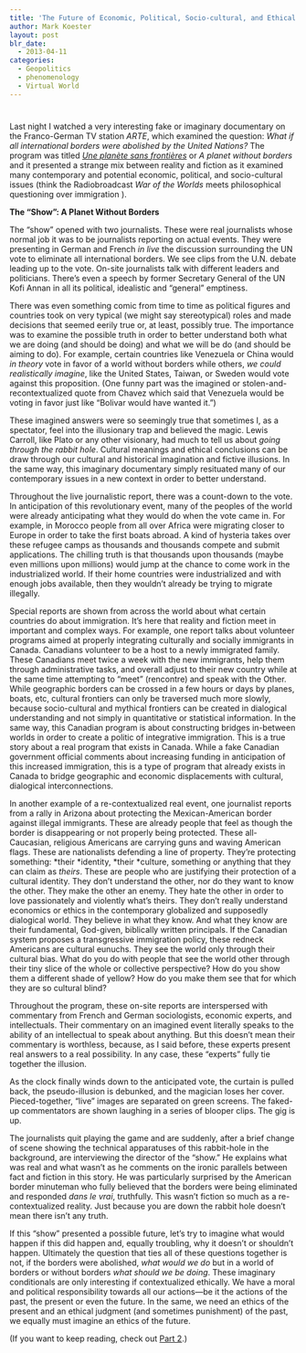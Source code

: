 ```yaml
---
title: 'The Future of Economic, Political, Socio-cultural, and Ethical Interconnections: What if all borders were abolished? (Part 1)'
author: Mark Koester
layout: post
blr_date:
  - 2013-04-11
categories:
  - Geopolitics
  - phenomenology
  - Virtual World
---
```

# 

Last night I watched a very interesting fake or imaginary documentary on the Franco-German TV station *ARTE*, which examined the question: *What if all international borders were abolished by the United Nations?* The program was titled *[Une planète sans frontières][1]* or *A planet  without borders* and it presented a strange mix between reality and fiction as it examined many contemporary and potential economic, political, and socio-cultural issues (think the Radiobroadcast *War of the Worlds* meets philosophical questioning over immigration ). 

**The “Show”: A Planet Without Borders**

The “show” opened with two journalists. These were real journalists whose normal job it was to be journalists reporting on actual events. They were presenting in German and French *in live* the discussion surrounding the UN vote to eliminate all international borders. We see clips from the U.N. debate leading up to the vote. On-site journalists talk with different leaders and politicians. There’s even a speech by former Secretary General of the UN Kofi Annan in all its political, idealistic and “general” emptiness.

There was even something comic from time to time as political figures and countries took on very typical (we might say stereotypical) roles and made decisions that seemed eerily true or, at least, possibly true. The importance was to examine the possible truth in order to better understand both what we are doing (and should be doing) and what we will be do (and should be aiming to do). For example, certain countries like Venezuela or China would *in theory* vote in favor of a world without borders while others, *we could realistically imagine*, like the United States, Taiwan, or Sweden would vote against this proposition. (One funny part was the imagined or stolen-and-recontextualized quote from Chavez which said that Venezuela would be voting in favor just like “Bolivar would have wanted it.”) 

These imagined answers were so seemingly true that sometimes I, as a spectator, feel into the illusionary trap and believed the magic. Lewis Carroll, like Plato or any other visionary, had much to tell us about *going through the rabbit hole*. Cultural meanings and ethical conclusions can be draw through our cultural and historical imagination and fictive illusions. In the same way, this imaginary documentary simply resituated many of our contemporary issues in a new context in order to better understand.

Throughout the live journalistic report, there was a count-down to the vote. In anticipation of this revolutionary event, many of the peoples of the world were already anticipating what they would do when the vote came in. For example, in Morocco people from all over Africa were migrating closer to Europe in order to take the first boats abroad. A kind of hysteria takes over these refugee camps as thousands and thousands compete and submit applications. The chilling truth is that thousands upon thousands (maybe even millions upon millions) would jump at the chance to come work in the industrialized world. If their home countries were industrialized and with enough jobs available, then they wouldn’t already be trying to migrate illegally. 

Special reports are shown from across the world about what certain countries do about immigration. It’s here that reality and fiction meet in important and complex ways. For example, one report talks about volunteer programs aimed at properly integrating culturally and socially immigrants in Canada. Canadians volunteer to be a host to a newly immigrated family. These Canadians meet twice a week with the new immigrants, help them through administrative tasks, and overall adjust to their new country while at the same time attempting to “meet” (rencontre) and speak with the Other. While geographic borders can be crossed in a few hours or days by planes, boats, etc, cultural frontiers can only be traversed much more slowly, because socio-cultural and mythical frontiers can be created in dialogical understanding and not simply in quantitative or statistical information. In the same way, this Canadian program is about constructing bridges in-between worlds in order to create a politic of integrative immigration. This is a true story about a real program that exists in Canada. While a fake Canadian government official comments about increasing funding in anticipation of this increased immigration, this is a type of program that already exists in Canada to bridge geographic and economic displacements with cultural, dialogical interconnections.  

In another example of a re-contextualized real event, one journalist reports from a rally in Arizona about protecting the Mexican-American border against illegal immigrants. These are already people that feel as though the border is disappearing or not properly being protected. These all-Caucasian, religious Americans are carrying guns and waving American flags. These are nationalists defending a line of property. They’re protecting something: *their *identity, *their *culture, something or anything that they can claim as *theirs*. These are people who are justifying their protection of a cultural identity. They don’t understand the other, nor do they want to know the other. They make the other an enemy. They hate the other in order to love passionately and violently what’s theirs. They don’t really understand economics or ethics in the contemporary globalized and supposedly dialogical world. They believe in what they know. And what they know are their fundamental, God-given, biblically written principals. If the Canadian system proposes a transgressive immigration policy, these redneck Americans are cultural eunuchs. They see the world only through their cultural bias. What do you do with people that see the world other through their tiny slice of the whole or collective perspective? How do you show them a different shade of yellow? How do you make them see that for which they are so cultural blind?

Throughout the program, these on-site reports are interspersed with commentary from French and German sociologists, economic experts, and intellectuals. Their commentary on an imagined event literally speaks to the ability of an intellectual to speak about anything. But this doesn’t mean their commentary is worthless, because, as I said before, these experts present real answers to a real possibility. In any case, these “experts” fully tie together the illusion. 

As the clock finally winds down to the anticipated vote, the curtain is pulled back, the pseudo-illusion is debunked, and the magician loses her cover. Pieced-together, “live” images are separated on green screens. The faked-up commentators are shown laughing in a series of blooper clips. The gig is up. 

The journalists quit playing the game and are suddenly, after a brief change of scene showing the technical apparatuses of this rabbit-hole in the background, are interviewing the director of the “show.” He explains what was real and what wasn’t as he comments on the ironic parallels between fact and fiction in this story. He was particularly surprised by the American border minuteman who fully believed that the borders were being eliminated and responded *dans le vrai*, truthfully. This wasn’t fiction so much as a re-contextualized reality. Just because you are down the rabbit hole doesn’t mean there isn’t any truth.

If this “show” presented a possible future, let’s try to imagine what would happen if this did happen and, equally troubling, why it doesn’t or shouldn’t happen. Ultimately the question that ties all of these questions together is not, if the borders were abolished, *what would we do* but in a world of borders or without borders *what should we be doing*. These imaginary conditionals are only interesting if contextualized ethically. We have a moral and political responsibility towards all our actions—be it the actions of the past, the present or even the future. In the same, we need an ethics of the present and an ethical judgment (and sometimes punishment) of the past, we equally must imagine an ethics of the future.

(If you want to keep reading, check out [Part 2][2].)

 [1]: http://www.arte.tv/fr/histoire-societe/Une-planete-sans-frontieres-_3F/1886968.html
 [2]: http://mysticatheist.blogspot.com/2008/01/future-of-economic-political-socio_22.html